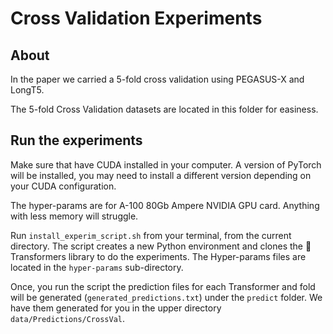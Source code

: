 # Cross Validation Experiments 

## About
In the paper we carried a 5-fold cross validation using PEGASUS-X and LongT5.

The 5-fold Cross Validation datasets are located in this folder for easiness.


## Run the experiments

Make sure that have CUDA installed in your computer. 
A version of PyTorch will be installed, you may need to install a different version depending on your CUDA configuration.

The hyper-params are for A-100 80Gb Ampere NVIDIA GPU card. Anything with less memory will struggle.

Run `install_experim_script.sh` from your terminal, from the current directory.
The script creates a new Python environment and clones the 🤗 Transformers library to do the experiments.
The Hyper-params files are located in the `hyper-params` sub-directory.

Once, you run the script the prediction files for each Transformer and fold will be generated (`generated_predictions.txt`) under the `predict` folder.
We have them generated for you in the upper directory `data/Predictions/CrossVal`.
